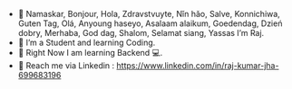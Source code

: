 - 👋 Namaskar, Bonjour, Hola, Zdravstvuyte, Nǐn hǎo, Salve, Konnichiwa, Guten Tag, Olá, Anyoung haseyo, Asalaam alaikum, Goedendag, Dzień dobry, Merhaba, God dag, Shalom, Selamat siang, Yassas I’m Raj.
- 👀 I’m a Student and learning Coding. 
- 🌱 Right Now I am learning Backend 💻.
- 🔗 Reach me via Linkedin : https://www.linkedin.com/in/raj-kumar-jha-699683196

<!---
Raj-k-Jha/Raj-k-Jha is a ✨ special ✨ repository because its `README.md` (this file) appears on your GitHub profile.
You can click the Preview link to take a look at your changes.
--->
